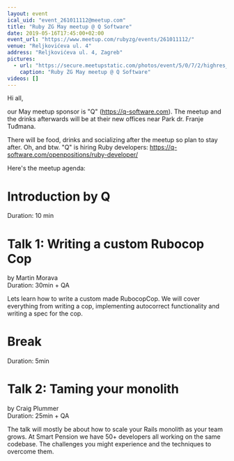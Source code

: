 ```yaml
---
layout: event
ical_uid: "event_261011112@meetup.com"
title: "Ruby ZG May meetup @ Q Software"
date: 2019-05-16T17:45:00+02:00
event_url: "https://www.meetup.com/rubyzg/events/261011112/"
venue: "Reljkovićeva ul. 4"
address: "Reljkovićeva ul. 4, Zagreb"
pictures:
  - url: "https://secure.meetupstatic.com/photos/event/5/0/7/2/highres_480980594.jpeg"
    caption: "Ruby ZG May meetup @ Q Software"
videos: []
---
```


Hi all,
  
our May meetup sponsor is "Q" (https://q-software.com). The meetup and the drinks afterwards will be at their new offices near Park dr. Franje Tuđmana.
  
There will be food, drinks and socializing after the meetup so plan to stay after. Oh, and btw. "Q" is hiring Ruby developers: https://q-software.com/openpositions/ruby-developer/
  
Here's the meetup agenda:
  
Introduction by Q  
=================  
Duration: 10 min
  
Talk 1: Writing a custom Rubocop Cop  
====================================  
by Martin Morava  
Duration: 30min + QA
  
Lets learn how to write a custom made RubocopCop. We will cover everything from writing a cop, implementing autocorrect functionality and writing a spec for the cop.
  
Break  
=====  
Duration: 5min
  
Talk 2: Taming your monolith  
============================  
by Craig Plummer  
Duration: 25min + QA
  
The talk will mostly be about how to scale your Rails monolith as your team grows. At Smart Pension we have 50+ developers all working on the same codebase. The challenges you might experience and the techniques to overcome them.
